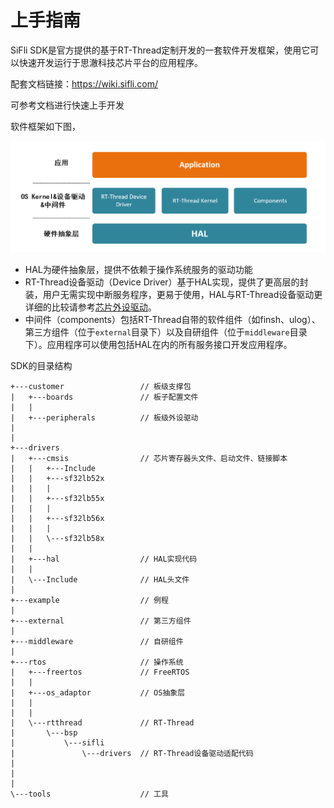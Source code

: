

# 上手指南

SiFli SDK是官方提供的基于RT-Thread定制开发的一套软件开发框架，使用它可以快速开发运行于思澈科技芯片平台的应用程序。

配套文档链接：https://wiki.sifli.com/

可参考文档进行快速上手开发

软件框架如下图，

![sdk_arch_diagram](img/sdk_arch_diagram.png)

- HAL为硬件抽象层，提供不依赖于操作系统服务的驱动功能
- RT-Thread设备驱动（Device Driver）基于HAL实现，提供了更高层的封装，用户无需实现中断服务程序，更易于使用，HAL与RT-Thread设备驱动更详细的比较请参考[芯片外设驱动](https://docs.sifli.com/projects/sdk/v2.3/sf32lb55x/app_development/drivers.html)。
- 中间件（components）包括RT-Thread自带的软件组件（如finsh、ulog）、第三方组件（位于`external`目录下）以及自研组件（位于`middleware`目录下）。应用程序可以使用包括HAL在内的所有服务接口开发应用程序。

SDK的目录结构

```
+---customer                 // 板级支撑包
|   +---boards               // 板子配置文件
|   |
|   +---peripherals          // 板级外设驱动
|
|
+---drivers
|   +---cmsis                // 芯片寄存器头文件、启动文件、链接脚本
|   |   +---Include
|   |   +---sf32lb52x
|   |   |     
|   |   +---sf32lb55x
|   |   | 
|   |   +---sf32lb56x
|   |   |
|   |   \---sf32lb58x
|   |     
|   +---hal                  // HAL实现代码
|   |
|   \---Include              // HAL头文件
| 
+---example                  // 例程
|
+---external                 // 第三方组件
|
+---middleware               // 自研组件
|
+---rtos                     // 操作系统
|   +---freertos             // FreeRTOS
|   |
|   +---os_adaptor           // OS抽象层
|   |
|   |
|   \---rtthread             // RT-Thread
|       \---bsp
|           \---sifli
|               \---drivers  // RT-Thread设备驱动适配代码
|       
|       
|
\---tools                    // 工具
```
